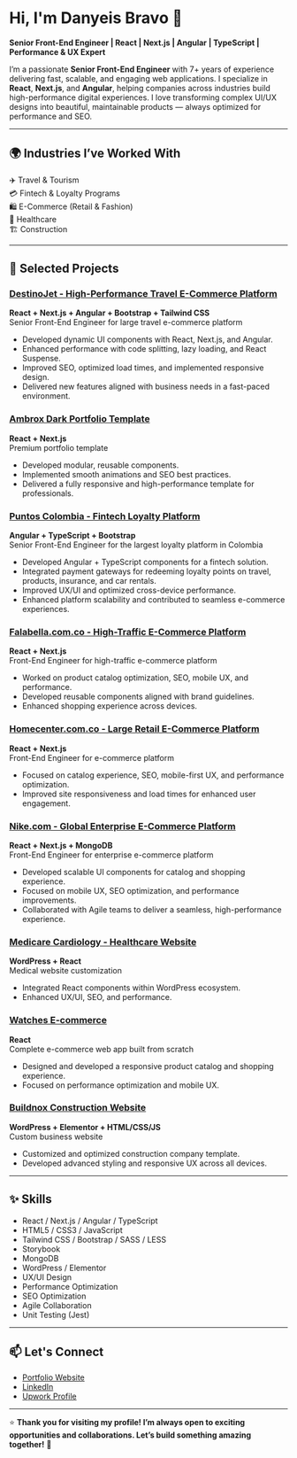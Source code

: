 # Hi, I'm Danyeis Bravo 👋

**Senior Front-End Engineer | React | Next.js | Angular | TypeScript | Performance & UX Expert**

I’m a passionate **Senior Front-End Engineer** with 7+ years of experience delivering fast, scalable, and engaging web applications. I specialize in **React**, **Next.js**, and **Angular**, helping companies across industries build high-performance digital experiences. I love transforming complex UI/UX designs into beautiful, maintainable products — always optimized for performance and SEO.

---

## 🌍 Industries I’ve Worked With

✈️ Travel & Tourism  
💳 Fintech & Loyalty Programs  
🛍️ E-Commerce (Retail & Fashion)  
🏥 Healthcare  
🏗️ Construction  

---

## 🚀 Selected Projects

### <a href="https://destinojet.ec/" target="_blank" rel="noopener noreferrer">DestinoJet - High-Performance Travel E-Commerce Platform</a>
**React + Next.js + Angular + Bootstrap + Tailwind CSS**  
Senior Front-End Engineer for large travel e-commerce platform  
- Developed dynamic UI components with React, Next.js, and Angular.
- Enhanced performance with code splitting, lazy loading, and React Suspense.
- Improved SEO, optimized load times, and implemented responsive design.
- Delivered new features aligned with business needs in a fast-paced environment.

### <a href="https://ambrox-dark.netlify.app/" target="_blank" rel="noopener noreferrer">Ambrox Dark Portfolio Template</a>
**React + Next.js**  
Premium portfolio template  
- Developed modular, reusable components.
- Implemented smooth animations and SEO best practices.
- Delivered a fully responsive and high-performance template for professionals.

### <a href="https://www.puntoscolombia.com/personas/inicio" target="_blank" rel="noopener noreferrer">Puntos Colombia - Fintech Loyalty Platform</a>
**Angular + TypeScript + Bootstrap**  
Senior Front-End Engineer for the largest loyalty platform in Colombia  
- Developed Angular + TypeScript components for a fintech solution.
- Integrated payment gateways for redeeming loyalty points on travel, products, insurance, and car rentals.
- Improved UX/UI and optimized cross-device performance.
- Enhanced platform scalability and contributed to seamless e-commerce experiences.

### <a href="https://www.falabella.com.co/falabella-co" target="_blank" rel="noopener noreferrer">Falabella.com.co - High-Traffic E-Commerce Platform</a>
**React + Next.js**  
Front-End Engineer for high-traffic e-commerce platform  
- Worked on product catalog optimization, SEO, mobile UX, and performance.
- Developed reusable components aligned with brand guidelines.
- Enhanced shopping experience across devices.

### <a href="https://www.homecenter.com.co/homecenter-co/" target="_blank" rel="noopener noreferrer">Homecenter.com.co - Large Retail E-Commerce Platform</a>
**React + Next.js**  
Front-End Engineer for e-commerce platform  
- Focused on catalog experience, SEO, mobile-first UX, and performance optimization.
- Improved site responsiveness and load times for enhanced user engagement.

### <a href="https://www.nike.com/es/" target="_blank" rel="noopener noreferrer">Nike.com - Global Enterprise E-Commerce Platform</a>
**React + Next.js + MongoDB**  
Front-End Engineer for enterprise e-commerce platform  
- Developed scalable UI components for catalog and shopping experience.
- Focused on mobile UX, SEO optimization, and performance improvements.
- Collaborated with Agile teams to deliver a seamless, high-performance experience.

### <a href="https://medicare.bold-themes.com/cardiology/" target="_blank" rel="noopener noreferrer">Medicare Cardiology - Healthcare Website</a>
**WordPress + React**  
Medical website customization  
- Integrated React components within WordPress ecosystem.
- Enhanced UX/UI, SEO, and performance.

### <a href="https://danyeisbr.github.io/eCommerce-watches/" target="_blank" rel="noopener noreferrer">Watches E-commerce</a>
**React**  
Complete e-commerce web app built from scratch  
- Designed and developed a responsive product catalog and shopping experience.
- Focused on performance optimization and mobile UX.

### <a href="https://wp1.themevibrant.com/newwp/buildnox/" target="_blank" rel="noopener noreferrer">Buildnox Construction Website</a>
**WordPress + Elementor + HTML/CSS/JS**  
Custom business website  
- Customized and optimized construction company template.
- Developed advanced styling and responsive UX across all devices.

---

## ✨ Skills

- React / Next.js / Angular / TypeScript
- HTML5 / CSS3 / JavaScript
- Tailwind CSS / Bootstrap / SASS / LESS
- Storybook
- MongoDB
- WordPress / Elementor
- UX/UI Design
- Performance Optimization
- SEO Optimization
- Agile Collaboration
- Unit Testing (Jest)

---

## 📫 Let's Connect

- <a href="https://danyeisbr.netlify.app/" target="_blank" rel="noopener noreferrer">Portfolio Website</a>
- <a href="https://www.linkedin.com/in/danyeis-bravo-frontend/" target="_blank" rel="noopener noreferrer">LinkedIn</a>
- <a href="https://www.upwork.com/freelancers/~01875cbcd257a44c44" target="_blank" rel="noopener noreferrer">Upwork Profile</a>

---

⭐️ **Thank you for visiting my profile! I’m always open to exciting opportunities and collaborations. Let’s build something amazing together!** 🚀


